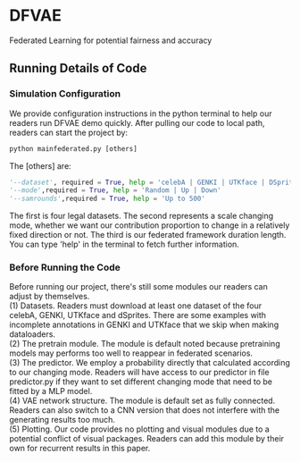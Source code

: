 # DFVAE
 Federated Learning for potential fairness and accuracy
## Running Details of Code
### Simulation Configuration
We provide configuration instructions in the python terminal to help our readers run DFVAE demo quickly.
After pulling our code to local path, readers can start the project by:  
```python
python mainfederated.py [others]
```
The [others] are:
```python
'--dataset', required = True, help = 'celebA | GENKI | UTKface | DSprites'
'--mode',required = True, help = 'Random | Up | Down'
'--samrounds',required = True, help = 'Up to 500'
```

The first is four legal datasets. The second represents a scale changing mode, whether we want our contribution proportion to change in a relatively fixed direction or not. The third is our federated framework duration length. You can type 'help' in the terminal to fetch further information.
### Before Running the Code
Before running our project, there's still some modules our readers can adjust by themselves.  
(1) Datasets. Readers must download at least one dataset of the four celebA, GENKI, UTKface and dSprites. There are some examples with incomplete annotations in GENKI and UTKface that we skip when making dataloaders.  
(2) The pretrain module. The module is default noted because pretraining models may performs too well to reappear in federated scenarios.   
(3) The predictor. We employ a probability directly that calculated according to our changing mode. Readers will have access to our predictor in file predictor.py if they want to set different changing mode that need to be fitted by a MLP model.  
(4) VAE network structure. The module is default set as fully connected. Readers can also switch to a CNN version that does not interfere with the generating results too much.  
(5) Plotting. Our code provides no plotting and visual modules due to a potential conflict of visual packages. Readers can add this module by their own for recurrent results in this paper.  
